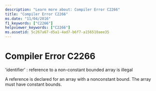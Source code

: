 ```yaml
---
description: "Learn more about: Compiler Error C2266"
title: "Compiler Error C2266"
ms.date: "11/04/2016"
f1_keywords: ["C2266"]
helpviewer_keywords: ["C2266"]
ms.assetid: 5c267a67-d5a1-4ad7-b6f7-a156510aee35
---
```

# Compiler Error C2266

'identifier' : reference to a non-constant bounded array is illegal

A reference is declared for an array with a nonconstant bound. The array must have constant bounds.
